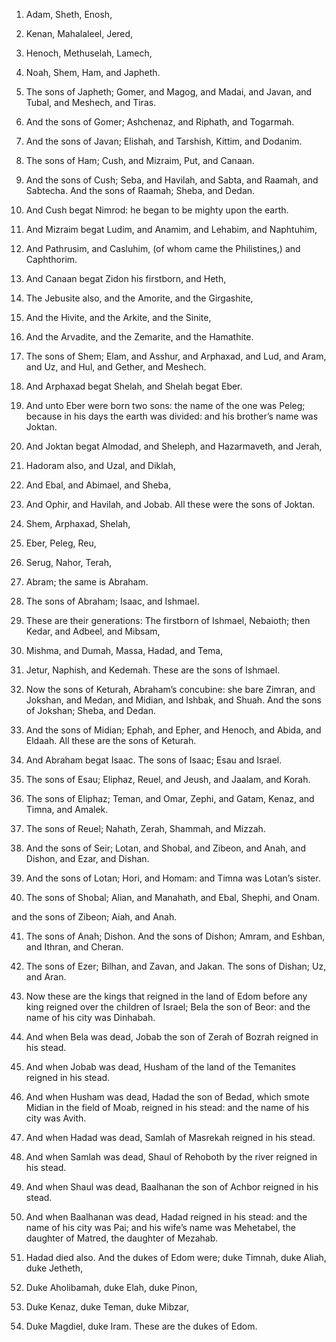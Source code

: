 1. Adam, Sheth, Enosh,

2. Kenan, Mahalaleel, Jered,

3. Henoch,
Methuselah, Lamech,

4. Noah, Shem, Ham, and Japheth.

5. The sons of Japheth; Gomer, and Magog, and Madai, and Javan, and
Tubal, and Meshech, and Tiras.

6. And the sons of Gomer; Ashchenaz, and Riphath, and Togarmah.

7. And the sons of Javan; Elishah, and Tarshish, Kittim, and Dodanim.

8. The sons of Ham; Cush, and Mizraim, Put, and Canaan.

9. And the sons of Cush; Seba, and Havilah, and Sabta, and Raamah,
and Sabtecha. And the sons of Raamah; Sheba, and Dedan.

10. And Cush begat Nimrod: he began to be mighty upon the earth.

11. And Mizraim begat Ludim, and Anamim, and Lehabim, and Naphtuhim,

12. And Pathrusim, and Casluhim, (of whom came the Philistines,) and
Caphthorim.

13. And Canaan begat Zidon his firstborn, and Heth,

14. The Jebusite
also, and the Amorite, and the Girgashite,

15. And the Hivite, and
the Arkite, and the Sinite,

16. And the Arvadite, and the Zemarite,
and the Hamathite.

17. The sons of Shem; Elam, and Asshur, and Arphaxad, and Lud, and
Aram, and Uz, and Hul, and Gether, and Meshech.

18. And Arphaxad begat Shelah, and Shelah begat Eber.

19. And unto Eber were born two sons: the name of the one was Peleg;
because in his days the earth was divided: and his brother’s name was
Joktan.

20. And Joktan begat Almodad, and Sheleph, and Hazarmaveth, and
Jerah,

21. Hadoram also, and Uzal, and Diklah,

22. And Ebal, and
Abimael, and Sheba,

23. And Ophir, and Havilah, and Jobab. All these
were the sons of Joktan.

24. Shem, Arphaxad, Shelah,

25. Eber, Peleg, Reu,

26. Serug, Nahor,
Terah,

27. Abram; the same is Abraham.

28. The sons of Abraham; Isaac, and Ishmael.

29. These are their generations: The firstborn of Ishmael, Nebaioth;
then Kedar, and Adbeel, and Mibsam,

30. Mishma, and Dumah, Massa,
Hadad, and Tema,

31. Jetur, Naphish, and Kedemah. These are the sons
of Ishmael.

32. Now the sons of Keturah, Abraham’s concubine: she bare Zimran,
and Jokshan, and Medan, and Midian, and Ishbak, and Shuah. And the
sons of Jokshan; Sheba, and Dedan.

33. And the sons of Midian; Ephah, and Epher, and Henoch, and Abida,
and Eldaah. All these are the sons of Keturah.

34. And Abraham begat Isaac. The sons of Isaac; Esau and Israel.

35. The sons of Esau; Eliphaz, Reuel, and Jeush, and Jaalam, and
Korah.

36. The sons of Eliphaz; Teman, and Omar, Zephi, and Gatam, Kenaz,
and Timna, and Amalek.

37. The sons of Reuel; Nahath, Zerah, Shammah, and Mizzah.

38. And the sons of Seir; Lotan, and Shobal, and Zibeon, and Anah,
and Dishon, and Ezar, and Dishan.

39. And the sons of Lotan; Hori, and Homam: and Timna was Lotan’s
sister.

40. The sons of Shobal; Alian, and Manahath, and Ebal, Shephi, and
Onam.

and the sons of Zibeon; Aiah, and Anah.

41. The sons of Anah; Dishon. And the sons of Dishon; Amram, and
Eshban, and Ithran, and Cheran.

42. The sons of Ezer; Bilhan, and Zavan, and Jakan. The sons of
Dishan; Uz, and Aran.

43. Now these are the kings that reigned in the land of Edom before
any king reigned over the children of Israel; Bela the son of Beor:
and the name of his city was Dinhabah.

44. And when Bela was dead, Jobab the son of Zerah of Bozrah reigned
in his stead.

45. And when Jobab was dead, Husham of the land of the Temanites
reigned in his stead.

46. And when Husham was dead, Hadad the son of Bedad, which smote
Midian in the field of Moab, reigned in his stead: and the name of his
city was Avith.

47. And when Hadad was dead, Samlah of Masrekah reigned in his stead.

48. And when Samlah was dead, Shaul of Rehoboth by the river reigned
in his stead.

49. And when Shaul was dead, Baalhanan the son of Achbor reigned in
his stead.

50. And when Baalhanan was dead, Hadad reigned in his stead: and the
name of his city was Pai; and his wife’s name was Mehetabel, the
daughter of Matred, the daughter of Mezahab.

51. Hadad died also. And the dukes of Edom were; duke Timnah, duke
Aliah, duke Jetheth,

52. Duke Aholibamah, duke Elah, duke Pinon,

53. Duke Kenaz, duke Teman, duke Mibzar,

54. Duke Magdiel, duke Iram.
These are the dukes of Edom.